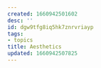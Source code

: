 ```yaml
---
created: 1660942501602
desc: ''
id: dgw9tfg8iq5hk7znrvriayp
tags:
- topics
title: Aesthetics
updated: 1660942507825
---
```

   
